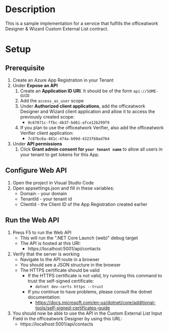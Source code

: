 ﻿# Description

This is a sample implementation for a service that fulfills the officeatwork Designer & Wizard Custom External List contract.

# Setup

## Prerequisite

1. Create an Azure App Registration in your Tenant
2. Under **Expose an API**
   1. Create an **Application ID URI**. It should be of the form `api://SOME-GUID`
   2. Add the `access_as_user` scope
   3. Under **Authorized client applications**, add the officeatwork Designer and Wizard client application and allow it to access the previously created scope:
      - `0c67871c-ffbc-4b37-bd61-afce12b299f9`
   4. If you plan to use the officeatwork Verifier, also add the officeatwork Verifier client application:
      - `7c87bc6a-481c-474a-b99d-4323f60ad764`
3. Under **API permissions**
   1. Click **Grant admin consent for `your tenant name`** to allow all users in your tenant to get tokens for this App.

## Configure Web API

1. Open the project in Visual Studio Code
2. Open appsettings.json and fill in these variables:
   - Domain - your domain
   - TenantId - your tenant id
   - ClientId - the Client ID of the App Registration created earlier

## Run the Web API

1. Press F5 to run the Web API
   - This will run the ".NET Core Launch (web)" debug target
   - The API is hosted at this URI:
     - https://localhost:5001/api/contacts
2. Verify that the server is working
   - Navigate to the API route in a browser
   - You should see a JSON structure in the browser
   - The HTTPS certificate should be valid
     - If the HTTPS certificate is not valid, try running this command to trust the self-signed certificate:
       - `dotnet dev-certs https --trust`
     - If you continue to have problems, please consult the dotnet documentation:
       - https://docs.microsoft.com/en-us/dotnet/core/additional-tools/self-signed-certificates-guide
3. You should now be able to use the API in the Custom External List Input Field in the officeatwork Designer by using this URL:
   - https://localhost:5001/api/contacts
